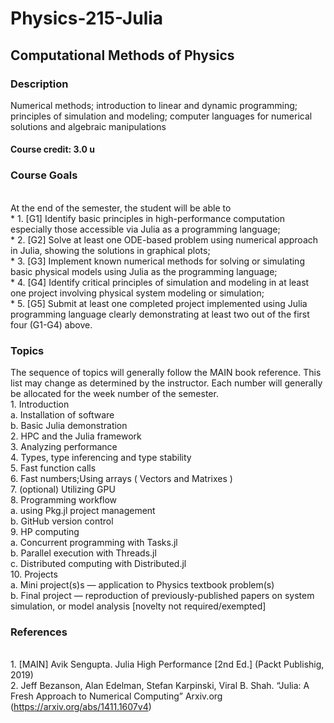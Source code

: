 # Physics-215-Julia
## Computational Methods of Physics

### Description
Numerical methods; introduction to linear and dynamic programming; principles of
simulation and modeling; computer languages for numerical solutions and algebraic
manipulations

#### Course credit: 3.0 u

### Course Goals
<br> At the end of the semester, the student will be able to
<br>* 1. [G1] Identify basic principles in high-performance computation especially those accessible via Julia as a programming language;
<br>* 2. [G2] Solve at least one ODE-based problem using numerical approach in Julia, showing the solutions in graphical plots;
<br>* 3. [G3] Implement known numerical methods for solving or simulating basic physical models using Julia as the programming language;
<br>* 4. [G4] Identify critical principles of simulation and modeling in at least one project involving physical system modeling or simulation;
<br>* 5. [G5] Submit at least one completed project implemented using Julia programming language clearly demonstrating at least two out of the first four (G1-G4) above.

### Topics
The sequence of topics will generally follow the MAIN book reference. This list may change as determined by the instructor. Each number will generally be allocated for the week number of the semester.
<br> 1. Introduction
<br>    a. Installation of software
<br>    b. Basic Julia demonstration
<br> 2. HPC and the Julia framework
<br> 3. Analyzing performance
<br> 4. Types, type inferencing and type stability
<br> 5. Fast function calls
<br> 6. Fast numbers;Using arrays ( Vectors and Matrixes )
<br> 7. (optional) Utilizing GPU
<br> 8. Programming workflow
<br>    a. using Pkg.jl project management
<br>    b. GitHub version control
<br> 9. HP computing
<br>    a. Concurrent programming with Tasks.jl
<br>    b. Parallel execution with Threads.jl
<br>    c. Distributed computing with Distributed.jl
<br> 10. Projects
<br>    a. Mini project(s)s — application to Physics textbook problem(s)
<br>    b. Final project — reproduction of previously-published papers on system simulation, or model analysis [novelty not required/exempted]
   
   
### References
<br> 1. [MAIN] Avik Sengupta. Julia High Performance [2nd Ed.] (Packt Publishig, 2019)
<br> 2. Jeff Bezanson, Alan Edelman, Stefan Karpinski, Viral B. Shah. “Julia: A Fresh Approach to Numerical Computing” Arxiv.org (https://arxiv.org/abs/1411.1607v4)

